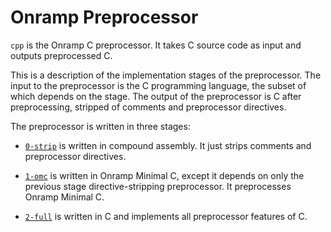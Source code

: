 # Onramp Preprocessor

`cpp` is the Onramp C preprocessor. It takes C source code as input and outputs preprocessed C.

This is a description of the implementation stages of the preprocessor. The input to the preprocessor is the C programming language, the subset of which depends on the stage. The output of the preprocessor is C after preprocessing, stripped of comments and preprocessor directives.

The preprocessor is written in three stages:

- [`0-strip`](0-strip/) is written in compound assembly. It just strips comments and preprocessor directives.

- [`1-omc`](1-omc/) is written in Onramp Minimal C, except it depends on only the previous stage directive-stripping preprocessor. It preprocesses Onramp Minimal C.

- [`2-full`](2-full/) is written in C and implements all preprocessor features of C.
